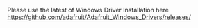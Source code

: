 Please use the latest of Windows Driver Installation here
https://github.com/adafruit/Adafruit_Windows_Drivers/releases/
